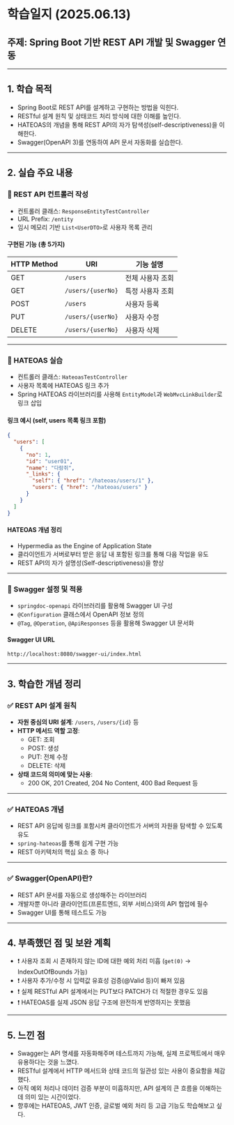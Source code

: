 
# 학습일지 (2025.06.13)

## 주제: Spring Boot 기반 REST API 개발 및 Swagger 연동

---

## 1. 학습 목적

- Spring Boot로 REST API를 설계하고 구현하는 방법을 익힌다.
- RESTful 설계 원칙 및 상태코드 처리 방식에 대한 이해를 높인다.
- HATEOAS의 개념을 통해 REST API의 자가 탐색성(self-descriptiveness)을 이해한다.
- Swagger(OpenAPI 3)를 연동하여 API 문서 자동화를 실습한다.

---

## 2. 실습 주요 내용

### 🔹 REST API 컨트롤러 작성

- 컨트롤러 클래스: `ResponseEntityTestController`
- URL Prefix: `/entity`
- 임시 메모리 기반 `List<UserDTO>`로 사용자 목록 관리

#### 구현된 기능 (총 5가지)

| HTTP Method | URI | 기능 설명 |
|-------------|-----|-----------|
| GET | `/users` | 전체 사용자 조회 |
| GET | `/users/{userNo}` | 특정 사용자 조회 |
| POST | `/users` | 사용자 등록 |
| PUT | `/users/{userNo}` | 사용자 수정 |
| DELETE | `/users/{userNo}` | 사용자 삭제 |

---

### 🔹 HATEOAS 실습

- 컨트롤러 클래스: `HateoasTestController`
- 사용자 목록에 HATEOAS 링크 추가
- Spring HATEOAS 라이브러리를 사용해 `EntityModel`과 `WebMvcLinkBuilder`로 링크 삽입

#### 링크 예시 (self, users 목록 링크 포함)
```json
{
  "users": [
    {
      "no": 1,
      "id": "user01",
      "name": "다람쥐",
      "_links": {
        "self": { "href": "/hateoas/users/1" },
        "users": { "href": "/hateoas/users" }
      }
    }
  ]
}
```

#### HATEOAS 개념 정리
- Hypermedia as the Engine of Application State
- 클라이언트가 서버로부터 받은 응답 내 포함된 링크를 통해 다음 작업을 유도
- REST API의 자가 설명성(Self-descriptiveness)을 향상

---

### 🔹 Swagger 설정 및 적용

- `springdoc-openapi` 라이브러리를 활용해 Swagger UI 구성
- `@Configuration` 클래스에서 OpenAPI 정보 정의
- `@Tag`, `@Operation`, `@ApiResponses` 등을 활용해 Swagger UI 문서화

#### Swagger UI URL
```
http://localhost:8080/swagger-ui/index.html
```

---

## 3. 학습한 개념 정리

### ✅ REST API 설계 원칙

- **자원 중심의 URI 설계**: `/users`, `/users/{id}` 등
- **HTTP 메서드 역할 고정**:
  - GET: 조회
  - POST: 생성
  - PUT: 전체 수정
  - DELETE: 삭제
- **상태 코드의 의미에 맞는 사용**:
  - 200 OK, 201 Created, 204 No Content, 400 Bad Request 등

---

### ✅ HATEOAS 개념

- REST API 응답에 링크를 포함시켜 클라이언트가 서버의 자원을 탐색할 수 있도록 유도
- `spring-hateoas`를 통해 쉽게 구현 가능
- REST 아키텍처의 핵심 요소 중 하나

---

### ✅ Swagger(OpenAPI)란?

- REST API 문서를 자동으로 생성해주는 라이브러리
- 개발자뿐 아니라 클라이언트(프론트엔드, 외부 서비스)와의 API 협업에 필수
- Swagger UI를 통해 테스트도 가능

---

## 4. 부족했던 점 및 보완 계획

- ❗ 사용자 조회 시 존재하지 않는 ID에 대한 예외 처리 미흡 (`get(0)` → IndexOutOfBounds 가능)
- ❗ 사용자 추가/수정 시 입력값 유효성 검증(@Valid 등)이 빠져 있음
- ❗ 실제 RESTful API 설계에서는 PUT보다 PATCH가 더 적절한 경우도 있음
- ❗ HATEOAS를 실제 JSON 응답 구조에 완전하게 반영하지는 못했음

---

## 5. 느낀 점

- Swagger는 API 명세를 자동화해주며 테스트까지 가능해, 실제 프로젝트에서 매우 유용하다는 것을 느꼈다.
- RESTful 설계에서 HTTP 메서드와 상태 코드의 일관성 있는 사용이 중요함을 체감했다.
- 아직 예외 처리나 데이터 검증 부분이 미흡하지만, API 설계의 큰 흐름을 이해하는 데 의미 있는 시간이었다.
- 향후에는 HATEOAS, JWT 인증, 글로벌 예외 처리 등 고급 기능도 학습해보고 싶다.
